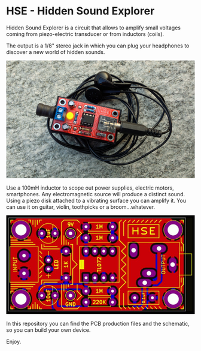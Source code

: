 # HSE - Hidden Sound Explorer

Hidden Sound Explorer is a circuit that allows to amplify small voltages
coming from piezo-electric transducer or from inductors (coils).

The output is a 1/8" stereo jack in which you can plug your
headphones to discover a new world of hidden sounds.

![HSE](Images/HSE.png)

Use a 100mH inductor to scope out power supplies, electric motors, smartphones.
Any electromagnetic source will produce a distinct sound. 
Using a piezo disk attached to a vibrating surface you can amplify it.
You can use it on guitar, violin, toothpicks or a broom...whatever.

![GerberView](Images/Hidden_Sound_Explorer_GerberView.jpg)

In this repository you can find the PCB production files and the schematic, so you 
can build your own device.

Enjoy.
